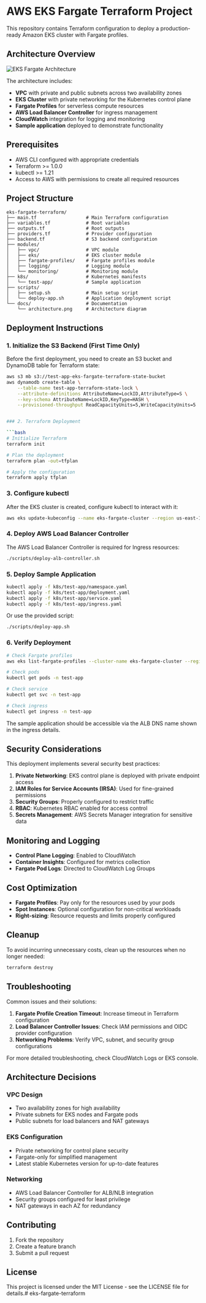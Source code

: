 # AWS EKS Fargate Terraform Project

This repository contains Terraform configuration to deploy a production-ready Amazon EKS cluster with Fargate profiles.

## Architecture Overview

![EKS Fargate Architecture](https://raw.githubusercontent.com/yourusername/eks-fargate-terraform/main/docs/architecture.png)

The architecture includes:

- **VPC** with private and public subnets across two availability zones
- **EKS Cluster** with private networking for the Kubernetes control plane
- **Fargate Profiles** for serverless compute resources
- **AWS Load Balancer Controller** for ingress management
- **CloudWatch** integration for logging and monitoring
- **Sample application** deployed to demonstrate functionality

## Prerequisites

- AWS CLI configured with appropriate credentials
- Terraform >= 1.0.0
- kubectl >= 1.21
- Access to AWS with permissions to create all required resources

## Project Structure

```
eks-fargate-terraform/
├── main.tf                  # Main Terraform configuration
├── variables.tf             # Root variables
├── outputs.tf               # Root outputs
├── providers.tf             # Provider configuration
├── backend.tf               # S3 backend configuration
├── modules/
│   ├── vpc/                 # VPC module
│   ├── eks/                 # EKS cluster module
│   ├── fargate-profiles/    # Fargate profiles module
│   ├── logging/             # Logging module
│   └── monitoring/          # Monitoring module
├── k8s/                     # Kubernetes manifests
│   └── test-app/            # Sample application
├── scripts/
│   ├── setup.sh             # Main setup script
│   └── deploy-app.sh        # Application deployment script
└── docs/                    # Documentation
    └── architecture.png     # Architecture diagram
```

## Deployment Instructions

### 1. Initialize the S3 Backend (First Time Only)

Before the first deployment, you need to create an S3 bucket and DynamoDB table for Terraform state:

```bash
aws s3 mb s3://test-app-eks-fargate-terraform-state-bucket
aws dynamodb create-table \
    --table-name test-app-terraform-state-lock \
    --attribute-definitions AttributeName=LockID,AttributeType=S \
    --key-schema AttributeName=LockID,KeyType=HASH \
    --provisioned-throughput ReadCapacityUnits=5,WriteCapacityUnits=5


### 2. Terraform Deployment

```bash
# Initialize Terraform
terraform init

# Plan the deployment
terraform plan -out=tfplan

# Apply the configuration
terraform apply tfplan
```

### 3. Configure kubectl

After the EKS cluster is created, configure kubectl to interact with it:

```bash
aws eks update-kubeconfig --name eks-fargate-cluster --region us-east-1
```

### 4. Deploy AWS Load Balancer Controller

The AWS Load Balancer Controller is required for Ingress resources:

```bash
./scripts/deploy-alb-controller.sh
```

### 5. Deploy Sample Application

```bash
kubectl apply -f k8s/test-app/namespace.yaml
kubectl apply -f k8s/test-app/deployment.yaml
kubectl apply -f k8s/test-app/service.yaml
kubectl apply -f k8s/test-app/ingress.yaml
```

Or use the provided script:

```bash
./scripts/deploy-app.sh
```

### 6. Verify Deployment

```bash
# Check Fargate profiles
aws eks list-fargate-profiles --cluster-name eks-fargate-cluster --region us-east-1

# Check pods
kubectl get pods -n test-app

# Check service
kubectl get svc -n test-app

# Check ingress
kubectl get ingress -n test-app
```

The sample application should be accessible via the ALB DNS name shown in the ingress details.

## Security Considerations

This deployment implements several security best practices:

1. **Private Networking**: EKS control plane is deployed with private endpoint access
2. **IAM Roles for Service Accounts (IRSA)**: Used for fine-grained permissions
3. **Security Groups**: Properly configured to restrict traffic
4. **RBAC**: Kubernetes RBAC enabled for access control
5. **Secrets Management**: AWS Secrets Manager integration for sensitive data

## Monitoring and Logging

- **Control Plane Logging**: Enabled to CloudWatch
- **Container Insights**: Configured for metrics collection
- **Fargate Pod Logs**: Directed to CloudWatch Log Groups

## Cost Optimization

- **Fargate Profiles**: Pay only for the resources used by your pods
- **Spot Instances**: Optional configuration for non-critical workloads
- **Right-sizing**: Resource requests and limits properly configured

## Cleanup

To avoid incurring unnecessary costs, clean up the resources when no longer needed:

```bash
terraform destroy
```

## Troubleshooting

Common issues and their solutions:

1. **Fargate Profile Creation Timeout**: Increase timeout in Terraform configuration
2. **Load Balancer Controller Issues**: Check IAM permissions and OIDC provider configuration
3. **Networking Problems**: Verify VPC, subnet, and security group configurations

For more detailed troubleshooting, check CloudWatch Logs or EKS console.

## Architecture Decisions

### VPC Design
- Two availability zones for high availability
- Private subnets for EKS nodes and Fargate pods
- Public subnets for load balancers and NAT gateways

### EKS Configuration
- Private networking for control plane security
- Fargate-only for simplified management
- Latest stable Kubernetes version for up-to-date features

### Networking
- AWS Load Balancer Controller for ALB/NLB integration
- Security groups configured for least privilege
- NAT gateways in each AZ for redundancy

## Contributing

1. Fork the repository
2. Create a feature branch
3. Submit a pull request

## License

This project is licensed under the MIT License - see the LICENSE file for details.# eks-fargate-terraform
